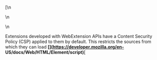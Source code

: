 [\n

\n

\n

Extensions developed with WebExtension APIs have a Content Security Policy
(CSP) applied to them by default. This restricts the sources from which they
can load **[](https://developer.mozilla.org/en-
US/docs/Web/HTML/Element/script)**[<script>](https://developer.mozilla.org/en-
US/docs/Web/HTML/Element/script) and [<object>](https://developer.mozilla.org
/en-US/docs/Web/HTML/Element/object) resources, and disallows potentially
unsafe practices such as the use of `[eval()](/en-
US/docs/Web/JavaScript/Reference/Global_Objects/eval)`.

\n

This article explains briefly what a CSP is, what the default policy is and
what it means for an extension, and how an extension can change the default
CSP.

\n

\n

[Content Security Policy](/en-US/docs/Web/HTTP/CSP) (CSP) is a mechanism to
help prevent websites from inadvertantly executing malicious content. A
website specifies a CSP using an HTTP header sent from the server. The CSP is
mostly concerned with specifying legitimate sources of various types of
content, such as scripts or embedded plugins. For example, a website can use
it to specify that the browser should only execute JavaScript served from the
website itself, and not from any other sources. A CSP can also instruct the
browser to disallow potentially unsafe practices, such as the use of `[eval
()](/en-US/docs/Web/JavaScript/Reference/Global_Objects/eval)`.

\n

Like websites, extensions can load content from different sources. For
example, a browser action's popup is specified as an HTML document, and it can
include JavaScript and CSS from different sources, just like a normal web
page:

\n

    
    
    <!DOCTYPE html>\n\n<html>\n  <head>\n    <meta charset="utf-8">\n  </head>\n\n  <body>\n\n    <!--Some HTML content here-->\n\n    <!--\n      Include a third-party script.\n      See also https://developer.mozilla.org/en-US/docs/Web/Security/Subresource_Integrity.\n    -->\n    <script\n      src="https://code.jquery.com/jquery-2.2.4.js"\n      integrity="sha256-iT6Q9iMJYuQiMWNd9lDyBUStIq/8PuOW33aOqmvFpqI="\n      crossorigin="anonymous">\n    </script>\n \n    <!-- Include my popup's own script-->\n    <script src="popup.js"></script>\n  </body>\n\n</html>

\n

Compared to a website, extensions have access to additional privileged APIs,
so if they are compromised by malicious code, the risks are greater. For this
reason:

\n

\n

  * a fairly strict content security policy is applied to extensions by default. See [default content security policy](/en-US/Add-ons/WebExtensions/Content_Security_Policy#Default_Content_Security_Policy).
\n

  * the extension's author can change the default policy using the `content_security_policy` manifest.json key, but there are restrictions on the policies that are allowed. See `[content_security_policy](/en-US/docs/Mozilla/Add-ons/WebExtensions/manifest.json/content_security_policy)`.
\n

\n

## Default content security policy

\n

The default content security policy for extensions is:

\n

    
    
    "script-src 'self'; object-src 'self';"

\n

This will be applied to any extension that has not explicitly set its own
content security policy using the `[content_security_policy](/en-
US/docs/Mozilla/Add-ons/WebExtensions/manifest.json/content_security_policy)`
manifest.json key. It has the following consequences:

\n

\n

  * \n

[You may only load <script> and <object> resources that are local to the
extension.](https://developer.mozilla.org/en-US/Add-
ons/WebExtensions/Content_Security_Policy#Location_of_script_and_object_resources)

\n

\n

  * \n

[The extension is not allowed to evaluate strings as
JavaScript.](https://developer.mozilla.org/en-US/Add-
ons/WebExtensions/Content_Security_Policy#eval\(\)_and_friends)

\n

\n

  * \n

[Inline JavaScript is not executed.](https://developer.mozilla.org/en-US/Add-
ons/WebExtensions/Content_Security_Policy#Inline_JavaScript)

\n

\n

\n

### Location of script and object resources

\n

Under the default CSP you may only load [<script>](/en-
US/docs/Web/HTML/Element/script) and [<object>](/en-
US/docs/Web/HTML/Element/object) resources that are local to the extension.
For example, consider a line like this in an extension's document:

\n

    
    
     <script src="https://code.jquery.com/jquery-2.2.4.js"></script>

\n

This will no longer load the requested resource: it will fail silently, and
any object which you expected to be present from the resource will not be
found. There are two main solutions to this:

\n

\n

  * \n

download the resource, package it in your extension, and refer to this version
of the resource

\n

\n

  * \n

use the `[content_security_policy](/en-US/docs/Mozilla/Add-
ons/WebExtensions/manifest.json/content_security_policy)` key to allow the
remote origin you need.

\n

\n

\n

### eval() and friends

\n

Under the default CSP extensions are not allowed to evaluate strings as
JavaScript. This means that the following are not permitted:

\n

    
    
    eval("console.log('some output');");

\n

    
    
    window.setTimeout("alert('Hello World!');", 500);

\n

    
    
    var f = new Function("console.log('foo');");

\n

### Inline JavaScript

\n

Under the default CSP inline JavaScript is not executed. This disallows both
JavaScript placed directly in `<script>` tags and inline event handlers,
meaning that the following are not permitted:

\n

    
    
    <script>console.log("foo");</script>

\n

    
    
    <div onclick="console.log('click')">Click me!</div>

\n

If you are currently using code like `<body onload="main()">` to run your
script when the page has loaded, listen for [DOMContentLoaded](/en-
US/docs/Web/Events/DOMContentLoaded) or [load](/en-US/docs/Web/Events/load)
instead.

\n]

